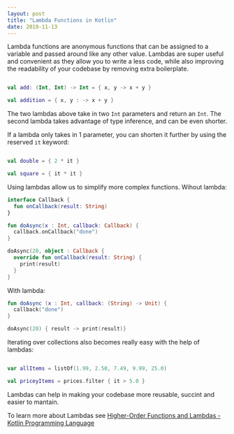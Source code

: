 ```yaml
---
layout: post
title: "Lambda Functions in Kotlin"
date: 2019-11-13
---
```


Lambda functions are anonymous functions that can be assigned to a variable and passed around like any other value.  Lambdas are super useful and convenient as they allow you to write a less code, while also improving the readability of your codebase by removing extra boilerplate. 

```kotlin

val add: (Int, Int) -> Int = { x, y -> x + y }

val addition = { x, y : -> x + y }

```

The two lambdas above take in two `Int` parameters and return an `Int`. 
The second lambda takes advantage of type inference, and can be even shorter. 

If a lambda only takes in 1 parameter, you can shorten it further by using the reserved `it`  keyword: 
```kotlin

val double = { 2 * it }

val square = { it * it }

```

Using lambdas allow us to simplify more complex functions. Wihout lambda: 
```kotlin
interface Callback {
  fun onCallback(result: String)
}

fun doAsync(x : Int, callback: Callback) {
  callback.onCallback("done")
}

doAsync(20, object : Callback {
  override fun onCallback(result: String) {
    print(result)
  }
}
```

With lambda:
```kotlin
fun doAsync (x : Int, callback: (String) -> Unit) {
  callback("done")
}

doAsync(20) { result -> print(result)}
```

Iterating over collections also becomes really easy with the help of lambdas: 
```kotlin

var allItems = listOf(1.99, 2.50, 7.49, 9.99, 25.0)

val priceyItems = prices.filter { it > 5.0 } 

```

Lambdas can help in making your codebase more reusable, succint and easier to mantain. 

To learn more about Lambdas see [Higher-Order Functions and Lambdas - Kotlin Programming Language](https://kotlinlang.org/docs/reference/lambdas.html)
